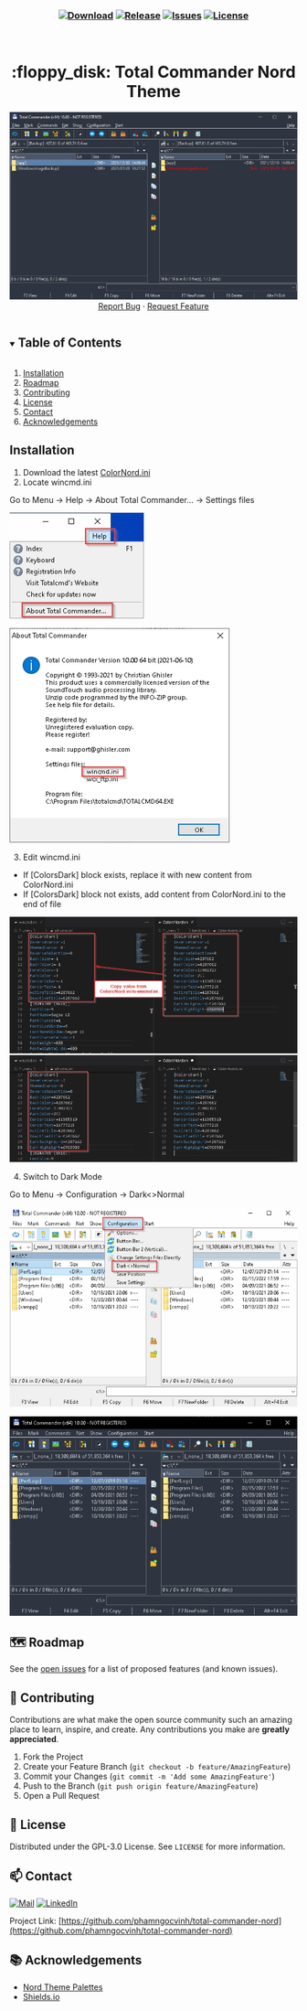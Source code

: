 <h3 align="center">

[![Download][download-shield]][download-url]
[![Release][release-shield]][release-url]
[![Issues][issues-shield]][issues-url]
[![License][license-shield]][license-url]
</h3>

<!-- PROJECT LOGO -->
<br />
<p align="center">
  <h1 align="center">:floppy_disk: Total Commander Nord Theme</h1>

  <p align="center">
    <img src="images/front.jpg" alt="Logo">
    <br />
    <a href="https://github.com/phamngocvinh/total-commander-nord/issues">Report Bug</a>
    ·
    <a href="https://github.com/phamngocvinh/total-commander-nord/issues">Request Feature</a>
  </p>
</p>

<!-- TABLE OF CONTENTS -->
<details open="open">
  <summary><h2 style="display: inline-block">Table of Contents</h2></summary>
  <ol>
    <li><a href="#installation">Installation</a></li>
    <li><a href="#world_map-roadmap">Roadmap</a></li>
    <li><a href="#rocket-contributing">Contributing</a></li>
    <li><a href="#closed_book-license">License</a></li>
    <li><a href="#mailbox-contact">Contact</a></li>
    <li><a href="#books-acknowledgements">Acknowledgements</a></li>
  </ol>
</details>

<!-- Installation -->
## Installation

1. Download the latest [ColorNord.ini](https://github.com/phamngocvinh/total-commander-nord/releases/latest)
2. Locate wincmd.ini

Go to Menu -> Help -> About Total Commander... -> Settings files

![Locate wincmd.ini](images/install_1.jpg "Locate wincmd.ini")

![Locate wincmd.ini](images/install_2.jpg "Locate wincmd.ini")


3. Edit wincmd.ini

- If [ColorsDark] block exists, replace it with new content from ColorNord.ini
- If [ColorsDark] block not exists, add content from ColorNord.ini to the end of file

![Edit wincmd.ini](images/install_3.jpg "Edit wincmd.ini")
![Edit wincmd.ini](images/install_4.jpg "Edit wincmd.ini")


4. Switch to Dark Mode

Go to Menu -> Configuration -> Dark<>Normal

![Switch to Dark Mode](images/install_5.jpg "Switch to Dark Mode")

![Switch to Dark Mode](images/install_6.jpg "Switch to Dark Mode")


<!-- ROADMAP -->
## :world_map: Roadmap

See the [open issues](https://github.com/phamngocvinh/total-commander-nord/issues) for a list of proposed features (and known issues).

<!-- CONTRIBUTING -->
## :rocket: Contributing

Contributions are what make the open source community such an amazing place to learn, inspire, and create. Any contributions you make are **greatly appreciated**.

1. Fork the Project
2. Create your Feature Branch (`git checkout -b feature/AmazingFeature`)
3. Commit your Changes (`git commit -m 'Add some AmazingFeature'`)
4. Push to the Branch (`git push origin feature/AmazingFeature`)
5. Open a Pull Request

<!-- LICENSE -->
## :closed_book: License

Distributed under the GPL-3.0 License. See `LICENSE` for more information.

<!-- CONTACT -->
## :mailbox: Contact

[![Mail][mail-shield]][mail-url]
[![LinkedIn][linkedin-shield]][linkedin-url]

Project Link: [https://github.com/phamngocvinh/total-commander-nord](https://github.com/phamngocvinh/total-commander-nord)

<!-- ACKNOWLEDGEMENTS -->
## :books: Acknowledgements

* [Nord Theme Palettes](https://www.nordtheme.com)
* [Shields.io](https://shields.io)

<!-- MARKDOWN LINKS & IMAGES -->
<!-- https://www.markdownguide.org/basic-syntax/#reference-style-links -->
[download-shield]: https://img.shields.io/github/downloads/phamngocvinh/total-commander-nord/total?style=for-the-badge&labelColor=4c566a&color=5e81ac&logo=github&logoColor=white
[download-url]: https://github.com/phamngocvinh/total-commander-nord/releases/latest
[release-shield]: https://img.shields.io/github/v/release/phamngocvinh/total-commander-nord?style=for-the-badge&labelColor=4c566a&color=5e81ac&logo=Battle.net&logoColor=white
[release-url]: https://github.com/phamngocvinh/total-commander-nord/releases/latest
[issues-shield]: https://img.shields.io/github/issues/phamngocvinh/total-commander-nord?style=for-the-badge&labelColor=4c566a&color=5e81ac&logo=Todoist&logoColor=white
[issues-url]: https://github.com/phamngocvinh/total-commander-nord/issues
[license-shield]: https://img.shields.io/github/license/phamngocvinh/total-commander-nord?style=for-the-badge&labelColor=4c566a&color=5e81ac&logo=AdGuard&logoColor=white
[license-url]: https://github.com/phamngocvinh/total-commander-nord/blob/master/LICENSE
[linkedin-shield]: https://img.shields.io/badge/linkedin-blue?style=for-the-badge&logo=linkedin
[linkedin-url]: https://www.linkedin.com/in/phamngocvinh932
[mail-shield]: https://img.shields.io/badge/Gmail-white?style=for-the-badge&logo=gmail
[mail-url]: mailto:phamngocvinh@live.com
